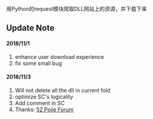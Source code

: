 用Python的request模块爬取DLL网站上的资源，并下载下来

## Update Note
#### 2018/11/1
1. enhance user download experience
2. fix some small bug
#### 2018/11/3
1. Will not delete all the dll in current fold
2. optimize SC's logicality 
3. Add comment in SC
4. Thanks: [52 Pojie Forum](https://www.52pojie.cn/)